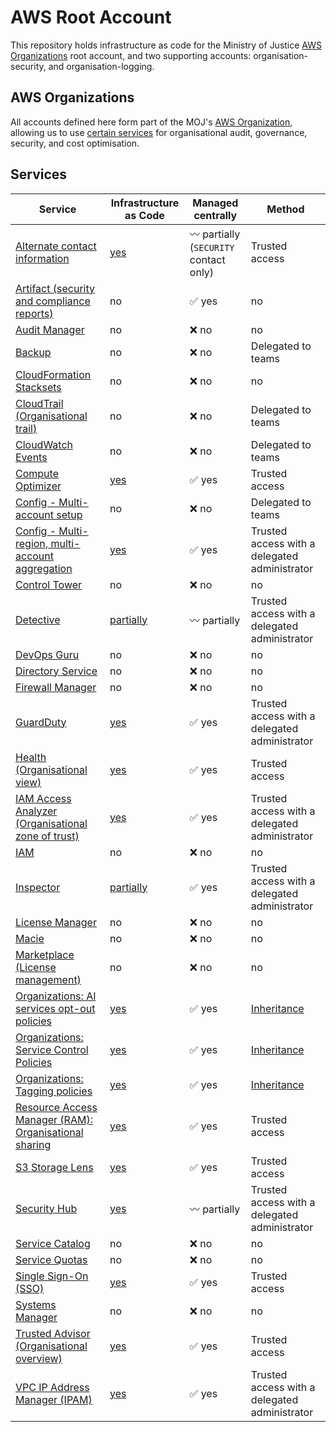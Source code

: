 # AWS Root Account

This repository holds infrastructure as code for the Ministry of Justice
[AWS Organizations](https://aws.amazon.com/organizations/) root account, and
two supporting accounts: organisation-security, and organisation-logging.

## AWS Organizations

All accounts defined here form part of the MOJ's [AWS Organization](https://aws.amazon.com/organizations/),
allowing us to use [certain services](https://docs.aws.amazon.com/organizations/latest/userguide/orgs_integrate_services_list.html)
for organisational audit, governance, security, and cost optimisation.

## Services

| Service | Infrastructure as Code | Managed centrally | Method |
|-|-|-|-|
| [Alternate contact information](https://docs.aws.amazon.com/accounts/latest/reference/API_Operations.html) | [yes](https://github.com/ministryofjustice/aws-root-account/blob/main/terraform/alternate-contacts.tf) | :wavy_dash: partially (`SECURITY` contact only) | Trusted access |
| [Artifact (security and compliance reports)](https://aws.amazon.com/artifact/) | no | :white_check_mark: yes | no |
| [Audit Manager](https://docs.aws.amazon.com/audit-manager/latest/userguide/what-is.html) | no | :x: no | no |
| [Backup](https://docs.aws.amazon.com/aws-backup/latest/devguide/whatisbackup.html) | no | :x: no | Delegated to teams |
| [CloudFormation Stacksets](https://docs.aws.amazon.com/AWSCloudFormation/latest/UserGuide/what-is-cfnstacksets.html) | no | :x: no | no |
| [CloudTrail (Organisational trail)](https://docs.aws.amazon.com/awscloudtrail/latest/userguide/cloudtrail-user-guide.html) | no | :x: no | Delegated to teams |
| [CloudWatch Events](https://docs.aws.amazon.com/AmazonCloudWatch/latest/events/CloudWatchEvents-CrossAccountEventDelivery.html) | no | :x: no | Delegated to teams |
| [Compute Optimizer](https://docs.aws.amazon.com/compute-optimizer/latest/ug/what-is.html) | [yes](https://github.com/ministryofjustice/aws-root-account/blob/main/terraform/organizations.tf#L4) | :white_check_mark: yes | Trusted access |
| [Config - Multi-account setup](https://docs.aws.amazon.com/config/latest/developerguide/WhatIsConfig.html) | no | :x: no | Delegated to teams |
| [Config - Multi-region, multi-account aggregation](https://docs.aws.amazon.com/config/latest/developerguide/aggregate-data.html) | [yes](https://github.com/ministryofjustice/aws-root-account/blob/main/terraform/config-aggregation.tf#L112) | :white_check_mark: yes | Trusted access with a delegated administrator |
| [Control Tower](https://docs.aws.amazon.com/controltower/latest/userguide/organizations.html) | no | :x: no | no |
| [Detective](https://docs.aws.amazon.com/detective/latest/adminguide/what-is-detective.html) | [partially](https://github.com/ministryofjustice/aws-root-account/blob/main/terraform/organizations.tf#L6) | :wavy_dash: partially | Trusted access with a delegated administrator |
| [DevOps Guru](https://docs.aws.amazon.com/devops-guru/latest/userguide/getting-started-multi-account.html) | no | :x: no | no |
| [Directory Service](https://docs.aws.amazon.com/directoryservice/latest/admin-guide/what_is.html) | no | :x: no | no |
| [Firewall Manager](https://docs.aws.amazon.com/waf/latest/developerguide/fms-chapter.html) | no | :x: no | no |
| [GuardDuty](https://docs.aws.amazon.com/guardduty/latest/ug/) | [yes](https://github.com/ministryofjustice/aws-root-account/blob/main/terraform/guardduty.tf) | :white_check_mark: yes | Trusted access with a delegated administrator |
| [Health (Organisational view)](https://docs.aws.amazon.com/health/latest/ug/) | [yes](https://github.com/ministryofjustice/aws-root-account/blob/main/terraform/organizations.tf#L8) | :white_check_mark: yes | Trusted access |
| [IAM Access Analyzer (Organisational zone of trust)](https://docs.aws.amazon.com/IAM/latest/UserGuide/access-analyzer-what-is-access-analyzer.html) | [yes](https://github.com/ministryofjustice/aws-root-account/blob/main/terraform/organizations.tf#L3) | :white_check_mark: yes | Trusted access with a delegated administrator |
| [IAM](https://docs.aws.amazon.com/IAM/latest/UserGuide/introduction.html) | no | :x: no | no |
| [Inspector](https://aws.amazon.com/inspector/) | [partially](https://github.com/ministryofjustice/aws-root-account/blob/main/terraform/organizations.tf#L9) | :white_check_mark: yes | Trusted access with a delegated administrator |
| [License Manager](https://docs.aws.amazon.com/license-manager/latest/userguide/license-manager.html) | no | :x: no | no |
| [Macie](https://docs.aws.amazon.com/macie/latest/user/what-is-macie.html) | no | :x: no | no |
| [Marketplace (License management)](https://docs.aws.amazon.com/organizations/latest/userguide/services-that-can-integrate-marketplace.html) | no | :x: no | no |
| [Organizations: AI services opt-out policies](https://docs.aws.amazon.com/organizations/latest/userguide/orgs_manage_policies_ai-opt-out.html) | [yes](https://github.com/ministryofjustice/aws-root-account/blob/main/terraform/organizations-ai-services-opt-out-policy.tf) | :white_check_mark: yes | [Inheritance](https://docs.aws.amazon.com/organizations/latest/userguide/orgs_manage_policies_inheritance.html) |
| [Organizations: Service Control Policies](https://docs.aws.amazon.com/organizations/latest/userguide/orgs_manage_policies_scps.html) | [yes](https://github.com/ministryofjustice/aws-root-account/blob/main/terraform/organizations-service-control-policies.tf) | :white_check_mark: yes | [Inheritance](https://docs.aws.amazon.com/organizations/latest/userguide/orgs_manage_policies_inheritance.html) |
| [Organizations: Tagging policies](https://docs.aws.amazon.com/organizations/latest/userguide/orgs_manage_policies_tag-policies.html) | [yes](https://github.com/ministryofjustice/aws-root-account/blob/main/terraform/organizations-tag-policies.tf) | :white_check_mark: yes | [Inheritance](https://docs.aws.amazon.com/organizations/latest/userguide/orgs_manage_policies_inheritance.html) |
| [Resource Access Manager (RAM): Organisational sharing](https://docs.aws.amazon.com/ram/latest/userguide/) | [yes](https://github.com/ministryofjustice/aws-root-account/blob/main/terraform/organizations.tf#L10) | :white_check_mark: yes | Trusted access |
| [S3 Storage Lens](https://docs.aws.amazon.com/AmazonS3/latest/dev/storage_lens_basics_metrics_recommendations.html) | [yes](https://github.com/ministryofjustice/aws-root-account/blob/main/terraform/organizations.tf#L14) | :white_check_mark: yes | Trusted access |
| [Security Hub](https://docs.aws.amazon.com/securityhub/latest/userguide/) | [yes](https://github.com/ministryofjustice/aws-root-account/blob/main/terraform/securityhub.tf) | :wavy_dash: partially | Trusted access with a delegated administrator |
| [Service Catalog](https://docs.aws.amazon.com/servicecatalog/latest/adminguide/introduction.html) | no | :x: no | no |
| [Service Quotas](https://docs.aws.amazon.com/servicequotas/latest/userguide/intro.html) | no | :x: no | no |
| [Single Sign-On (SSO)](https://docs.aws.amazon.com/singlesignon/latest/userguide/what-is.html) | [yes](https://github.com/ministryofjustice/aws-root-account/blob/main/terraform/sso.tf) | :white_check_mark: yes | Trusted access |
| [Systems Manager](https://docs.aws.amazon.com/systems-manager/latest/userguide/Explorer-resource-data-sync.html) | no | :x: no | no |
| [Trusted Advisor (Organisational overview)](https://docs.aws.amazon.com/organizations/latest/userguide/services-that-can-integrate-ta.html) | [yes](https://github.com/ministryofjustice/aws-root-account/blob/main/terraform/organizations.tf#L11) | :white_check_mark: yes | Trusted access |
| [VPC IP Address Manager (IPAM)](https://docs.aws.amazon.com/vpc/latest/ipam/enable-integ-ipam.html) | [yes](https://github.com/ministryofjustice/aws-root-account/blob/main/terraform/vpc-ipam.tf) | :white_check_mark: yes | Trusted access with a delegated administrator |
